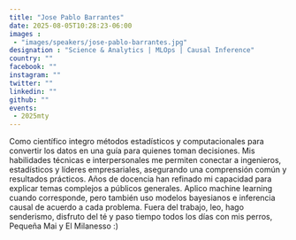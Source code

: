 ```yaml
---
title: "Jose Pablo Barrantes"
date: 2025-08-05T10:28:23-06:00
images : 
 - "images/speakers/jose-pablo-barrantes.jpg"
designation : "Science & Analytics | MLOps | Causal Inference"
country: ""
facebook: ""
instagram: ""
twitter: ""
linkedin: ""
github: ""
events: 
 - 2025mty
---
```


Como científico integro métodos estadísticos y computacionales para convertir los datos en una guía para quienes toman decisiones. Mis habilidades técnicas e interpersonales me permiten conectar a ingenieros, estadísticos y líderes empresariales, asegurando una comprensión común y resultados prácticos. Años de docencia han refinado mi capacidad para explicar temas complejos a públicos generales. Aplico machine learning cuando corresponde, pero también uso modelos bayesianos e inferencia causal de acuerdo a cada problema. Fuera del trabajo, leo, hago senderismo, disfruto del té y paso tiempo todos los días con mis perros, Pequeña Mai y El Milanesso :)